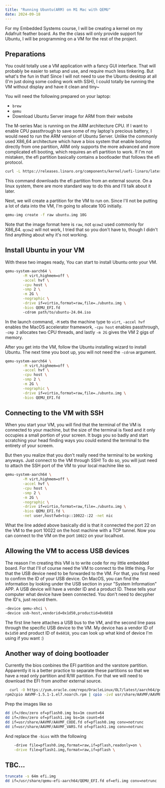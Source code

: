 ```yaml
---
title: "Running Ubuntu(ARM) on M1 Mac with QEMU"
date: 2024-09-18
---
```


For my Embedded Systems course, I will be creating a kernel on my Adafruit feather board. As the the class will only provide support for Ubuntu, I will be programming on a VM for the rest of the project. 

## Preparations
You could totally use a VM application with a fancy GUI interface. That will probably be easier to setup and use, and require much less tinkering. But what's the fun in that! Since I will not need to use the Ubuntu desktop at all (I'm just doing some coding work with SSH), I could totally be running the VM without display and have it clean and tiny~

You will need the following prepared on your laptop:
- `brew`
- `qemu`
- Download Ubuntu Server image for ARM from their website

The M-series Mac is running on the ARM architecture CPU. If I want to enable CPU passthrough to save some of my laptop's precious battery, I would need to run the ARM version of Ubuntu Server. Unlike the commonly used X86_64 architecture which have a bios system that enable booting directly from one partition, ARM only supports the more advanced and more complicated efi booting, which requires an efi partition to work. If I'm not mistaken, the efi partition basically contains a bootloader that follows the efi protocol.

```bash
curl -L https://releases.linaro.org/components/kernel/uefi-linaro/latest/release/qemu64/QEMU_EFI.fd -o QEMU_EFI.fd
```

This command downloads the efi partition from an external source. On a linux system, there are more standard way to do this and I'll talk about it later.

Next, we will create a partition for the VM to run on. Since I'll not be putting a lot of data into the VM, I'm going to allocate 10G initially.

```bash
qemu-img create -f raw ubuntu.img 10G
```

Note that the image format here is `raw`, not `qcow2` used commonly for X86_64. `qcow2` will not work, I tried that so you don't have to, though I didn't find anything about why it's not working.

## Install Ubuntu in your VM
With these two images ready, You can start to install Ubuntu onto your VM.

```bash
qemu-system-aarch64 \
        -M virt,highmem=off \
        -accel hvf \
        -cpu host \
        -smp 2 \
        -m 2G \
        -nographic \
        -drive if=virtio,format=raw,file=./ubuntu.img \
        -bios QEMU_EFI.fd
        -cdrom path/to/ubuntu-24.04.iso
```

In the launch command, `-M` sets the machine type to `virt`, `-accel hvf` enables the MacOS accelerator framework, `-cpu host` enables passthrough, `-cmp 2` allocates two CPU threads, and lastly `-m 2G` gives the VM 2 gigs of memory. 

After you get into the VM, follow the Ubuntu installing wizard to install Ubuntu. The next time you boot up, you will not need the `-cdrom` argument.

```bash
qemu-system-aarch64 \
        -M virt,highmem=off \
        -accel hvf \
        -cpu host \
        -smp 2 \
        -m 2G \
        -nographic \
        -drive if=virtio,format=raw,file=./ubuntu.img \
        -bios QEMU_EFI.fd
```

## Connecting to the VM with SSH
When you start your VM, you will find that the terminal of the VM is connected to your machine, but the size of the terminal is fixed and it only occupies a small portion of your screen. It bugs you so badly and start scratching your head finding ways you could extend the terminal to the entirety of your screem. 

But then you realize that you don't really need the terminal to be working anyways. Just connect to the VM through SSH! To do so, you will just need to attach the SSH port of the VM to your local machine like so.

```bash
qemu-system-aarch64 \
        -M virt,highmem=off \
        -accel hvf \
        -cpu host \
        -smp 2 \
        -m 2G \
        -nographic \
        -drive if=virtio,format=raw,file=./ubuntu.img \
        -bios QEMU_EFI.fd \
        -net user,hostfwd=tcp::10022-:22 -net nic
```

What the line added above basically did is that it connected the port 22 on the VM to the port 10022 on the host machine with a TCP tunnel. Now you can connect to the VM on the port `10022` on your localhost.

## Allowing the VM to access USB devices
The reason I'm creating this VM is to write code for my little embedded board. For that I'll of course need the VM to connect to the little thing. For that the USB device need to be forwarded to the VM. For that, you first need to confirm the ID of your USB device. On MacOS, you can find the information by looking under the USB section in your "System Information" APP. A USB device will have a vender ID and a product ID. These tells your computer what device have been connected. You don't need to decypher the ID's, just record them.

```bash
-device qemu-xhci \
-device usb-host,vendorid=0x1d50,productid=0x6018
```

The first line here attaches a USB bus to the VM, and the second line pass through the specific USB device to the VM. My device has a vendor ID of `0x1d50` and product ID of `0x6018`, you can look up what kind of device I'm using if you want :)


## Another way of doing bootloader
Currently the bios conbines the EFI partition and the varstore partition. Apparently it is a better practice to separate these partitions so that we have a read only partition and R/W partition. For that we will need to download the EFI from another external source.

```bash
  curl -O https://yum.oracle.com/repo/OracleLinux/OL7/latest/aarch64/getPackage/AAVMF-1.5.1-1.el7.noarch.rpm
rpm2cpio AAVMF-1.5.1-1.el7.noarch.rpm | cpio -ivd usr/share/AAVMF/AAVMF_{VARS,CODE}.fd
```

Prep the images like so

```bash
dd if=/dev/zero of=pflash0.img bs=1m count=64
dd if=/dev/zero of=pflash1.img bs=1m count=64
dd if=usr/share/AAVMF/AAVMF_CODE.fd of=pflash0.img conv=notrunc
dd if=usr/share/AAVMF/AAVMF_VARS.fd of=pflash1.img conv=notrunc
```

And replace the `-bios` with the following

```bash
    -drive file=pflash0.img,format=raw,if=pflash,readonly=on \
    -drive file=pflash1.img,format=raw,if=pflash \
```

## TBC...
```bash
truncate -s 64m efi.img
dd if=/usr/share/qemu-efi-aarch64/QEMU_EFI.fd of=efi.img conv=notrunc
```
